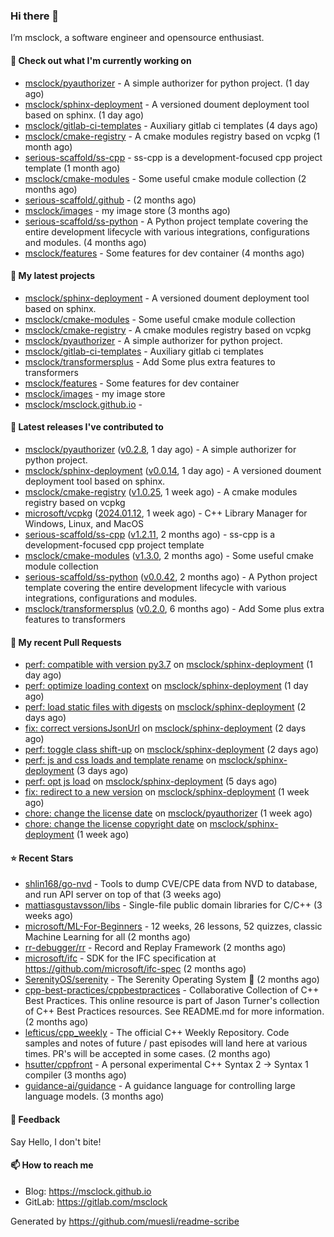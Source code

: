 ### Hi there 👋

I’m msclock, a software engineer and opensource enthusiast.

#### 👷 Check out what I'm currently working on

- [msclock/pyauthorizer](https://github.com/msclock/pyauthorizer) - A simple authorizer for python project. (1 day ago)
- [msclock/sphinx-deployment](https://github.com/msclock/sphinx-deployment) - A versioned doument deployment tool based on sphinx. (1 day ago)
- [msclock/gitlab-ci-templates](https://github.com/msclock/gitlab-ci-templates) - Auxiliary gitlab ci templates (4 days ago)
- [msclock/cmake-registry](https://github.com/msclock/cmake-registry) - A cmake modules registry based on vcpkg (1 month ago)
- [serious-scaffold/ss-cpp](https://github.com/serious-scaffold/ss-cpp) - ss-cpp is a development-focused cpp project template (1 month ago)
- [msclock/cmake-modules](https://github.com/msclock/cmake-modules) - Some useful cmake module collection (2 months ago)
- [serious-scaffold/.github](https://github.com/serious-scaffold/.github) -  (2 months ago)
- [msclock/images](https://github.com/msclock/images) - my image store (3 months ago)
- [serious-scaffold/ss-python](https://github.com/serious-scaffold/ss-python) - A Python project template covering the entire development lifecycle with various integrations, configurations and modules. (4 months ago)
- [msclock/features](https://github.com/msclock/features) - Some features for dev container (4 months ago)

#### 🌱 My latest projects

- [msclock/sphinx-deployment](https://github.com/msclock/sphinx-deployment) - A versioned doument deployment tool based on sphinx.
- [msclock/cmake-modules](https://github.com/msclock/cmake-modules) - Some useful cmake module collection
- [msclock/cmake-registry](https://github.com/msclock/cmake-registry) - A cmake modules registry based on vcpkg
- [msclock/pyauthorizer](https://github.com/msclock/pyauthorizer) - A simple authorizer for python project.
- [msclock/gitlab-ci-templates](https://github.com/msclock/gitlab-ci-templates) - Auxiliary gitlab ci templates
- [msclock/transformersplus](https://github.com/msclock/transformersplus) - Add Some plus extra features to transformers
- [msclock/features](https://github.com/msclock/features) - Some features for dev container
- [msclock/images](https://github.com/msclock/images) - my image store
- [msclock/msclock.github.io](https://github.com/msclock/msclock.github.io) - 

#### 🔭 Latest releases I've contributed to

- [msclock/pyauthorizer](https://github.com/msclock/pyauthorizer) ([v0.2.8](https://github.com/msclock/pyauthorizer/releases/tag/v0.2.8), 1 day ago) - A simple authorizer for python project.
- [msclock/sphinx-deployment](https://github.com/msclock/sphinx-deployment) ([v0.0.14](https://github.com/msclock/sphinx-deployment/releases/tag/v0.0.14), 1 day ago) - A versioned doument deployment tool based on sphinx.
- [msclock/cmake-registry](https://github.com/msclock/cmake-registry) ([v1.0.25](https://github.com/msclock/cmake-registry/releases/tag/v1.0.25), 1 week ago) - A cmake modules registry based on vcpkg
- [microsoft/vcpkg](https://github.com/microsoft/vcpkg) ([2024.01.12](https://github.com/microsoft/vcpkg/releases/tag/2024.01.12), 1 week ago) - C&#43;&#43; Library Manager for Windows, Linux, and MacOS
- [serious-scaffold/ss-cpp](https://github.com/serious-scaffold/ss-cpp) ([v1.2.11](https://github.com/serious-scaffold/ss-cpp/releases/tag/v1.2.11), 2 months ago) - ss-cpp is a development-focused cpp project template
- [msclock/cmake-modules](https://github.com/msclock/cmake-modules) ([v1.3.0](https://github.com/msclock/cmake-modules/releases/tag/v1.3.0), 2 months ago) - Some useful cmake module collection
- [serious-scaffold/ss-python](https://github.com/serious-scaffold/ss-python) ([v0.0.42](https://github.com/serious-scaffold/ss-python/releases/tag/v0.0.42), 2 months ago) - A Python project template covering the entire development lifecycle with various integrations, configurations and modules.
- [msclock/transformersplus](https://github.com/msclock/transformersplus) ([v0.2.0](https://github.com/msclock/transformersplus/releases/tag/v0.2.0), 6 months ago) - Add Some plus extra features to transformers

#### 🔨 My recent Pull Requests

- [perf: compatible with version py3.7](https://github.com/msclock/sphinx-deployment/pull/46) on [msclock/sphinx-deployment](https://github.com/msclock/sphinx-deployment) (1 day ago)
- [perf: optimize loading context](https://github.com/msclock/sphinx-deployment/pull/43) on [msclock/sphinx-deployment](https://github.com/msclock/sphinx-deployment) (1 day ago)
- [perf: load static files with digests](https://github.com/msclock/sphinx-deployment/pull/41) on [msclock/sphinx-deployment](https://github.com/msclock/sphinx-deployment) (2 days ago)
- [fix: correct versionsJsonUrl](https://github.com/msclock/sphinx-deployment/pull/39) on [msclock/sphinx-deployment](https://github.com/msclock/sphinx-deployment) (2 days ago)
- [perf: toggle class shift-up](https://github.com/msclock/sphinx-deployment/pull/37) on [msclock/sphinx-deployment](https://github.com/msclock/sphinx-deployment) (2 days ago)
- [perf: js and css loads and template rename](https://github.com/msclock/sphinx-deployment/pull/35) on [msclock/sphinx-deployment](https://github.com/msclock/sphinx-deployment) (3 days ago)
- [perf: opt js load](https://github.com/msclock/sphinx-deployment/pull/33) on [msclock/sphinx-deployment](https://github.com/msclock/sphinx-deployment) (5 days ago)
- [fix: redirect to a new version](https://github.com/msclock/sphinx-deployment/pull/31) on [msclock/sphinx-deployment](https://github.com/msclock/sphinx-deployment) (1 week ago)
- [chore: change the license date](https://github.com/msclock/pyauthorizer/pull/17) on [msclock/pyauthorizer](https://github.com/msclock/pyauthorizer) (1 week ago)
- [chore: change the license copyright date](https://github.com/msclock/sphinx-deployment/pull/29) on [msclock/sphinx-deployment](https://github.com/msclock/sphinx-deployment) (1 week ago)

#### ⭐ Recent Stars

- [shlin168/go-nvd](https://github.com/shlin168/go-nvd) - Tools to dump CVE/CPE data from NVD to database, and run API server on top of that (3 weeks ago)
- [mattiasgustavsson/libs](https://github.com/mattiasgustavsson/libs) - Single-file public domain libraries for C/C&#43;&#43; (3 weeks ago)
- [microsoft/ML-For-Beginners](https://github.com/microsoft/ML-For-Beginners) - 12 weeks, 26 lessons, 52 quizzes, classic Machine Learning for all (2 months ago)
- [rr-debugger/rr](https://github.com/rr-debugger/rr) - Record and Replay Framework (2 months ago)
- [microsoft/ifc](https://github.com/microsoft/ifc) - SDK for the IFC specification at https://github.com/microsoft/ifc-spec (2 months ago)
- [SerenityOS/serenity](https://github.com/SerenityOS/serenity) - The Serenity Operating System 🐞 (2 months ago)
- [cpp-best-practices/cppbestpractices](https://github.com/cpp-best-practices/cppbestpractices) - Collaborative Collection of C&#43;&#43; Best Practices. This online resource is part of Jason Turner&#39;s collection of C&#43;&#43; Best Practices resources. See README.md for more information. (2 months ago)
- [lefticus/cpp_weekly](https://github.com/lefticus/cpp_weekly) - The official C&#43;&#43; Weekly Repository. Code samples and notes of future / past episodes will land here at various times. PR&#39;s will be accepted in some cases. (2 months ago)
- [hsutter/cppfront](https://github.com/hsutter/cppfront) - A personal experimental C&#43;&#43; Syntax 2 -&gt; Syntax 1 compiler (3 months ago)
- [guidance-ai/guidance](https://github.com/guidance-ai/guidance) - A guidance language for controlling large language models. (3 months ago)

#### 💬 Feedback

Say Hello, I don't bite!

#### 📫 How to reach me

- Blog: https://msclock.github.io
- GitLab: https://gitlab.com/msclock

Generated by https://github.com/muesli/readme-scribe
